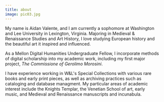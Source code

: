 ```yaml
---
title: about
image: pic03.jpg
---
```

My name is Aidan Valente, and I am currently a sophomore at Washington and Lee University in Lexington, Virginia. Majoring in Medieval & Renaissance Studies and Art History, I love studying European history and the beautiful art it inspired and influenced.

As a Mellon Digital Humanities Undergraduate Fellow, I incorporate methods of digital scholarship into my academic work, including my first major project, *The Commissione of Gerolimo Morosini*.

I have experience working in W&L's Special Collections with various rare books and early print pieces, as well as archiving practices such as cataloging and database managment. My particular areas of academic interest include the Knights Templar, the Venetian School of art, early music, and Medieval and Renaissance manuscripts and incunabula.
